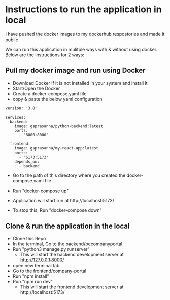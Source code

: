 # Instructions to run the application in local

I have pushed the docker images to my dockerhub respostories and made it public

We can run this application in mulitple ways with & without using docker. Below are the instructions for 2 ways:

## Pull my docker image and run using Docker

- Download Docker if it is not installed in your system and install it
- Start/Open the Docker
- Create a docker-compose.yaml file
- copy & paste the below yaml configuration

```
version: '3.8'

services:
  backend:
    image: gsprasanna/python-backend:latest
    ports:
      - "8000:8000"

  frontend:
    image: gsprasanna/my-react-app:latest
    ports:
      - "5173:5173"
    depends_on:
      - backend
```
- Go to the path of this directory where you created the docker-compose.yaml file
- Run "docker-compose up"

- Application will start run at http://localhost:5173/

- To stop this, Run "docker-compose down"

## Clone & run the application in the local

- Clone this Repo
- In the terminal, Go to the backend/becompanyportal
- Run "python3 manage.py runserver"
    - This will start the backend development server at http://127.0.0.1:8000/
- open new terminal tab
- Go to the frontend/company-portal
- Run "npm install"
- Run "npm run dev"
    - This will start the frontend development server at http://localhost:5173/

